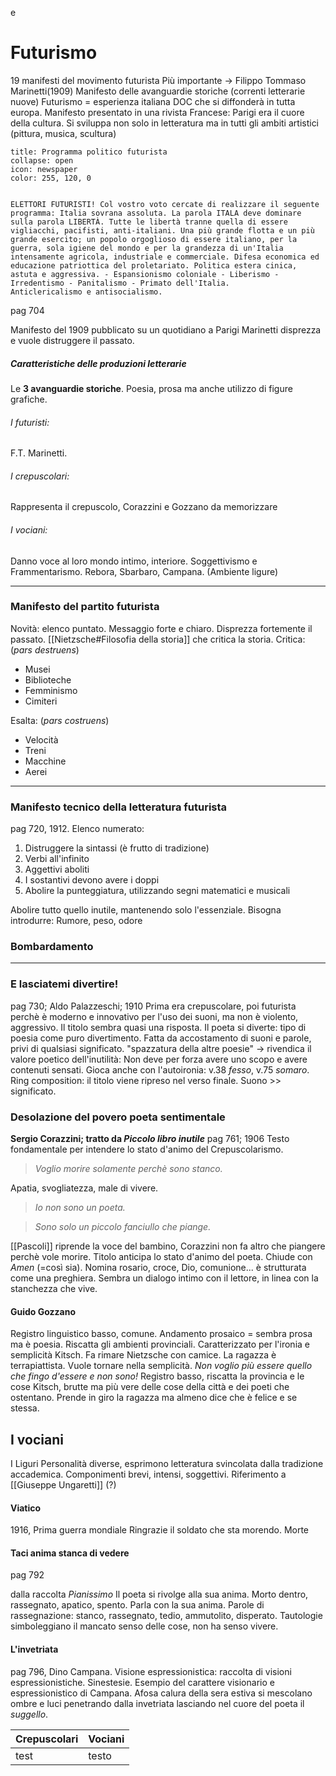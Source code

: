 e
# Futurismo 
19 manifesti del movimento futurista
Più importante -> Filippo Tommaso Marinetti(1909)
Manifesto delle avanguardie storiche (correnti letterarie nuove)
Futurismo = esperienza italiana DOC che si diffonderà in tutta europa. 
Manifesto presentato in una rivista Francese: Parigi era il cuore della cultura. 
Si sviluppa non solo in letteratura ma in tutti gli ambiti artistici (pittura, musica, scultura)

```ad-note
title: Programma politico futurista
collapse: open 
icon: newspaper
color: 255, 120, 0


ELETTORI FUTURISTI! Col vostro voto cercate di realizzare il seguente programma: Italia sovrana assoluta. La parola ITALA deve dominare sulla parola LIBERTÀ. Tutte le libertà tranne quella di essere vigliacchi, pacifisti, anti-italiani. Una più grande flotta e un più grande esercito; un popolo orgoglioso di essere italiano, per la guerra, sola igiene del mondo e per la grandezza di un'Italia intensamente agricola, industriale e commerciale. Difesa economica ed educazione patriottica del proletariato. Politica estera cinica, astuta e aggressiva. - Espansionismo coloniale - Liberismo - Irredentismo - Panitalismo - Primato dell'Italia. 
Anticlericalismo e antisocialismo. 
```

pag 704

Manifesto del 1909 pubblicato su un quotidiano a Parigi Marinetti disprezza e vuole distruggere il passato. 
##### Caratteristiche delle produzioni letterarie 
Le **3 avanguardie storiche**. Poesia, prosa ma anche utilizzo di figure grafiche. 
###### I futuristi:
F.T. Marinetti. 
###### I crepuscolari:
Rappresenta il crepuscolo, 
Corazzini e Gozzano da memorizzare
###### I vociani:
Danno voce al loro mondo intimo, interiore. Soggettivismo e  Frammentarismo. 
Rebora, Sbarbaro, Campana. (Ambiente ligure)

---
### Manifesto del partito futurista 
Novità: elenco puntato. 
Messaggio forte e chiaro. Disprezza fortemente il passato. [[Nietzsche#Filosofia della storia]] che critica la storia.
Critica: (*pars destruens*) 
- Musei 
- Biblioteche
- Femminismo 
- Cimiteri 

Esalta: (*pars costruens*)
- Velocità
- Treni
- Macchine
- Aerei
---
### Manifesto tecnico della letteratura futurista
pag 720, 1912. 
Elenco numerato: 
1. Distruggere la sintassi (è frutto di tradizione)
2. Verbi all'infinito
3. Aggettivi aboliti
4. I sostantivi devono avere i doppi 
5. Abolire la punteggiatura, utilizzando segni matematici e musicali

Abolire tutto quello inutile, mantenendo solo l'essenziale. 
Bisogna introdurre: Rumore, peso, odore

### Bombardamento 
---
### E lasciatemi divertire! 
pag 730; Aldo Palazzeschi; 1910
Prima era crepuscolare, poi futurista perchè è moderno e innovativo per l'uso dei suoni, ma non è violento, aggressivo. 
Il titolo sembra quasi una risposta. 
Il poeta si diverte: tipo di poesia come puro divertimento. Fatta da accostamento di suoni e parole, privi di qualsiasi significato. 
"spazzatura della altre poesie" -> rivendica il valore poetico dell'inutilità: Non deve per forza avere uno scopo e avere contenuti sensati. 
Gioca anche con l'autoironia: v.38 *fesso*, v.75 *somaro*.
Ring composition: il titolo viene ripreso nel verso finale. 
Suono >> significato. 

### Desolazione del povero poeta sentimentale
**Sergio Corazzini; tratto da *Piccolo libro inutile*** pag 761; 1906
Testo fondamentale per intendere lo stato d'animo del Crepuscolarismo. 
> *Voglio morire solamente perchè sono stanco.*

Apatia, svogliatezza, male di vivere.

> *Io non sono un poeta.*

> *Sono solo un piccolo fanciullo che piange.* 

[[Pascoli]] riprende la voce del bambino, Corazzini non fa altro che piangere perchè vole morire. 
Titolo anticipa lo stato d'animo del poeta. 
Chiude con *Amen* (=così sia). Nomina rosario, croce, Dio, comunione... è strutturata come una preghiera. 
Sembra un dialogo intimo con il lettore, in linea con la stanchezza che vive. 

#### Guido Gozzano
Registro linguistico basso, comune. Andamento prosaico = sembra prosa ma è poesia. Riscatta gli ambienti provinciali. 
Caratterizzato per l'ironia e semplicità
Kitsch. 
Fa rimare Nietzsche con camice. La ragazza è terrapiattista. 
Vuole tornare nella semplicità. *Non voglio più essere quello che fingo d'essere e non sono!*
Registro basso, riscatta la provincia e le cose Kitsch, brutte ma più vere delle cose della città e dei poeti che ostentano. Prende in giro la ragazza ma almeno dice che è felice e se stessa. 

## I vociani 
I Liguri
Personalità diverse, esprimono letteratura svincolata dalla tradizione accademica. Componimenti brevi, intensi, soggettivi. 
Riferimento a [[Giuseppe Ungaretti]] (?)
#### Viatico 
1916, Prima guerra mondiale
Ringrazie il soldato che sta morendo. 
Morte 
#### Taci anima stanca di vedere
pag 792

dalla raccolta *Pianissimo*
Il poeta si rivolge alla sua anima. 
Morto dentro, rassegnato, apatico, spento. Parla con la sua anima. 
Parole di rassegnazione: stanco, rassegnato, tedio, ammutolito, disperato.
Tautologie simboleggiano il mancato senso delle cose, non ha senso vivere. 
#### L'invetriata
pag 796, Dino Campana. 
Visione espressionistica: raccolta di visioni espressionistiche. Sinestesie. 
Esempio del carattere visionario e espressionistico di Campana. Afosa calura della sera estiva si mescolano ombre e luci penetrando dalla invetriata lasciando nel cuore del poeta il *suggello*. 

| Crepuscolari | Vociani |
| ------------ | ------- |
| test         | testo   |













